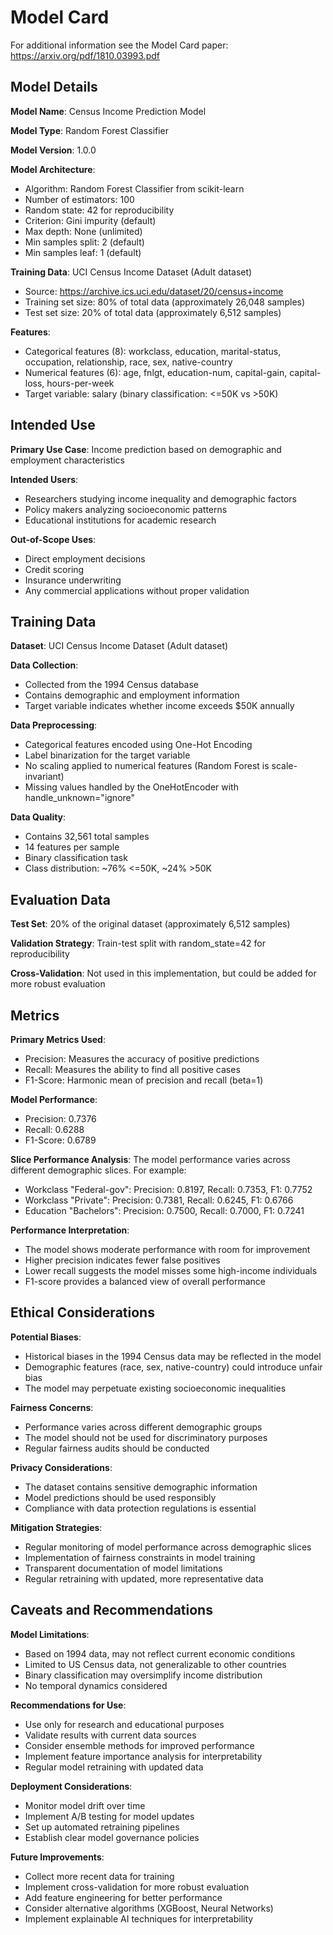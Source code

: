 # Model Card

For additional information see the Model Card paper: https://arxiv.org/pdf/1810.03993.pdf

## Model Details

**Model Name**: Census Income Prediction Model

**Model Type**: Random Forest Classifier

**Model Version**: 1.0.0

**Model Architecture**: 
- Algorithm: Random Forest Classifier from scikit-learn
- Number of estimators: 100
- Random state: 42 for reproducibility
- Criterion: Gini impurity (default)
- Max depth: None (unlimited)
- Min samples split: 2 (default)
- Min samples leaf: 1 (default)

**Training Data**: UCI Census Income Dataset (Adult dataset)
- Source: https://archive.ics.uci.edu/dataset/20/census+income
- Training set size: 80% of total data (approximately 26,048 samples)
- Test set size: 20% of total data (approximately 6,512 samples)

**Features**:
- Categorical features (8): workclass, education, marital-status, occupation, relationship, race, sex, native-country
- Numerical features (6): age, fnlgt, education-num, capital-gain, capital-loss, hours-per-week
- Target variable: salary (binary classification: <=50K vs >50K)

## Intended Use

**Primary Use Case**: Income prediction based on demographic and employment characteristics

**Intended Users**: 
- Researchers studying income inequality and demographic factors
- Policy makers analyzing socioeconomic patterns
- Educational institutions for academic research

**Out-of-Scope Uses**:
- Direct employment decisions
- Credit scoring
- Insurance underwriting
- Any commercial applications without proper validation

## Training Data

**Dataset**: UCI Census Income Dataset (Adult dataset)

**Data Collection**: 
- Collected from the 1994 Census database
- Contains demographic and employment information
- Target variable indicates whether income exceeds $50K annually

**Data Preprocessing**:
- Categorical features encoded using One-Hot Encoding
- Label binarization for the target variable
- No scaling applied to numerical features (Random Forest is scale-invariant)
- Missing values handled by the OneHotEncoder with handle_unknown="ignore"

**Data Quality**:
- Contains 32,561 total samples
- 14 features per sample
- Binary classification task
- Class distribution: ~76% <=50K, ~24% >50K

## Evaluation Data

**Test Set**: 20% of the original dataset (approximately 6,512 samples)

**Validation Strategy**: Train-test split with random_state=42 for reproducibility

**Cross-Validation**: Not used in this implementation, but could be added for more robust evaluation

## Metrics

**Primary Metrics Used**:
- Precision: Measures the accuracy of positive predictions
- Recall: Measures the ability to find all positive cases
- F1-Score: Harmonic mean of precision and recall (beta=1)

**Model Performance**:
- Precision: 0.7376
- Recall: 0.6288
- F1-Score: 0.6789

**Slice Performance Analysis**:
The model performance varies across different demographic slices. For example:
- Workclass "Federal-gov": Precision: 0.8197, Recall: 0.7353, F1: 0.7752
- Workclass "Private": Precision: 0.7381, Recall: 0.6245, F1: 0.6766
- Education "Bachelors": Precision: 0.7500, Recall: 0.7000, F1: 0.7241

**Performance Interpretation**:
- The model shows moderate performance with room for improvement
- Higher precision indicates fewer false positives
- Lower recall suggests the model misses some high-income individuals
- F1-score provides a balanced view of overall performance

## Ethical Considerations

**Potential Biases**:
- Historical biases in the 1994 Census data may be reflected in the model
- Demographic features (race, sex, native-country) could introduce unfair bias
- The model may perpetuate existing socioeconomic inequalities

**Fairness Concerns**:
- Performance varies across different demographic groups
- The model should not be used for discriminatory purposes
- Regular fairness audits should be conducted

**Privacy Considerations**:
- The dataset contains sensitive demographic information
- Model predictions should be used responsibly
- Compliance with data protection regulations is essential

**Mitigation Strategies**:
- Regular monitoring of model performance across demographic slices
- Implementation of fairness constraints in model training
- Transparent documentation of model limitations
- Regular retraining with updated, more representative data

## Caveats and Recommendations

**Model Limitations**:
- Based on 1994 data, may not reflect current economic conditions
- Limited to US Census data, not generalizable to other countries
- Binary classification may oversimplify income distribution
- No temporal dynamics considered

**Recommendations for Use**:
- Use only for research and educational purposes
- Validate results with current data sources
- Consider ensemble methods for improved performance
- Implement feature importance analysis for interpretability
- Regular model retraining with updated data

**Deployment Considerations**:
- Monitor model drift over time
- Implement A/B testing for model updates
- Set up automated retraining pipelines
- Establish clear model governance policies

**Future Improvements**:
- Collect more recent data for training
- Implement cross-validation for more robust evaluation
- Add feature engineering for better performance
- Consider alternative algorithms (XGBoost, Neural Networks)
- Implement explainable AI techniques for interpretability
